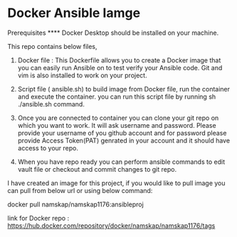 # Docker Ansible Iamge

Prerequisites
**** Docker Desktop should be installed on your machine.

This repo contains below files,
1) Docker file : 
       This Dockerfile allows you to create a Docker image that you can easily run Ansible on to test verify your Ansible code. Git and vim is also installed to work on your project.
2) Script file ( ansible.sh) to build image from Docker file, run the container and execute the container. 
       you can run this script file by running sh ./ansible.sh command.

4) Once you are connected to container you can clone your git repo on which you want to work. It will ask username and password. Please provide your username of you github account and for password please provide Access 
   Token(PAT) genrated in your account and it should have access to your repo.
5) When you have repo ready you can perform ansible commands to edit vault file or checkout and commit changes to git repo.


I have created an image for this project, if you would like to pull image you can pull from below url or using below command: 

docker pull namskap/namskap1176:ansibleproj 

link for Docker repo : https://hub.docker.com/repository/docker/namskap/namskap1176/tags

   
    


